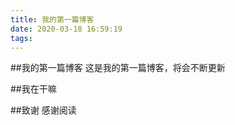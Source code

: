 ```yaml
---
title: 我的第一篇博客
date: 2020-03-18 16:59:19
tags:
---
```

##我的第一篇博客
这是我的第一篇博客，将会不断更新

##我在干嘛

##致谢
感谢阅读